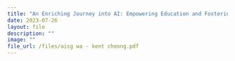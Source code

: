 ```yaml
---
title: "An Enriching Journey into AI: Empowering Education and Fostering Innovation"
date: 2023-07-26
layout: file
description: ""
image: ""
file_url: /files/aisg wa - kent cheong.pdf
---
```

